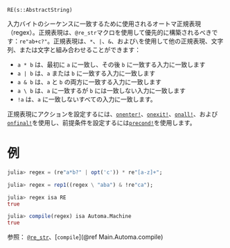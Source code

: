 ```
RE(s::AbstractString)
```

入力バイトのシーケンスに一致するために使用されるオートマ正規表現（regex）。正規表現は、`@re_str`マクロを使用して優先的に構築されるべきです：`re"ab+c?"`。正規表現は、`*`、`|`、`&`、および`\`を使用して他の正規表現、文字列、または文字と組み合わせることができます：

  * `a * b` は、最初に `a` に一致し、その後 `b` に一致する入力に一致します
  * `a | b` は、`a` または `b` に一致する入力に一致します
  * `a & b` は、`a` と `b` の両方に一致する入力に一致します
  * `a \ b` は、`a` に一致するが `b` には一致しない入力に一致します
  * `!a` は、`a` に一致しないすべての入力に一致します。

正規表現にアクションを設定するには、[`onenter!`](@ref)、[`onexit!`](@ref)、[`onall!`](@ref)、および[`onfinal!`](@ref)を使用し、前提条件を設定するには[`precond!`](@ref)を使用します。

# 例

```julia
julia> regex = (re"a*b?" | opt('c')) * re"[a-z]+";

julia> regex = rep1((regex \ "aba") & !re"ca");

julia> regex isa RE
true

julia> compile(regex) isa Automa.Machine
true
```

参照： [`@re_str`](@ref)、[`compile`](@ref Main.Automa.compile)
